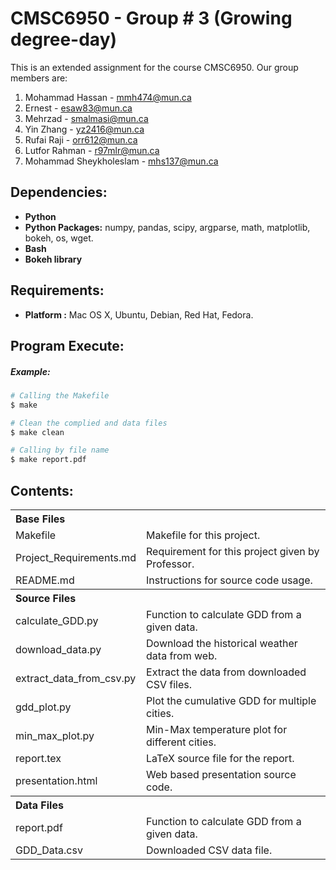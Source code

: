 CMSC6950 - Group # 3 (Growing degree-day)
=========================================
This is an extended assignment for the course CMSC6950. Our group members are:

1. Mohammad Hassan - mmh474@mun.ca
2. Ernest - esaw83@mun.ca
3. Mehrzad - smalmasi@mun.ca
4. Yin Zhang - yz2416@mun.ca
5. Rufai Raji - orr612@mun.ca
6. Lutfor Rahman - r97mlr@mun.ca
7. Mohammad Sheykholeslam - mhs137@mun.ca

Dependencies:
-------------
- <b>Python</b>
- <b>Python Packages:</b> numpy, pandas, scipy, argparse, math, matplotlib, bokeh, os, wget. 
- <b>Bash</b>
- <b>Bokeh library</b>

Requirements:
-------------
- <b>Platform :</b> Mac OS X, Ubuntu, Debian, Red Hat, Fedora.

Program Execute:
----------------
##### Example:

```bash
# Calling the Makefile
$ make

# Clean the complied and data files
$ make clean

# Calling by file name
$ make report.pdf
```

Contents:
----------
 
<table>
<th colspan="2" align=left>Base Files</th>
<tr><td>Makefile</td><td>Makefile for this project.</td></tr>
<tr><td>Project_Requirements.md</td><td>Requirement for this project given by Professor.</td></tr>
<tr><td>README.md</td><td>Instructions for source code usage.</td></tr>
<th colspan="2" align=left>Source Files</th>
<tr><td>calculate_GDD.py</td><td>Function to calculate GDD from a given data.</td></tr>
<tr><td>download_data.py</td><td>Download the historical weather data from web.</td></tr>
<tr><td>extract_data_from_csv.py</td><td>Extract the data from downloaded CSV files.</td></tr>
<tr><td>gdd_plot.py</td><td>Plot the cumulative GDD for multiple cities.</td></tr>
<tr><td>min_max_plot.py</td><td>Min-Max temperature plot for different cities.</td></tr>
<tr><td>report.tex</td><td>LaTeX source file for the report.</td></tr>
<tr><td>presentation.html</td><td>Web based presentation source code.</td></tr>
<th colspan="2" align=left>Data Files</th>
<tr><td>report.pdf</td><td>Function to calculate GDD from a given data.</td></tr>
<tr><td>GDD_Data.csv</td><td>Downloaded CSV data file.</td></tr>
</table> 
